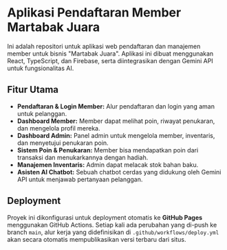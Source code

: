 # Aplikasi Pendaftaran Member Martabak Juara

Ini adalah repositori untuk aplikasi web pendaftaran dan manajemen member untuk bisnis "Martabak Juara". Aplikasi ini dibuat menggunakan React, TypeScript, dan Firebase, serta diintegrasikan dengan Gemini API untuk fungsionalitas AI.

## Fitur Utama

- **Pendaftaran & Login Member:** Alur pendaftaran dan login yang aman untuk pelanggan.
- **Dashboard Member:** Member dapat melihat poin, riwayat penukaran, dan mengelola profil mereka.
- **Dashboard Admin:** Panel admin untuk mengelola member, inventaris, dan menyetujui penukaran poin.
- **Sistem Poin & Penukaran:** Member bisa mendapatkan poin dari transaksi dan menukarkannya dengan hadiah.
- **Manajemen Inventaris:** Admin dapat melacak stok bahan baku.
- **Asisten AI Chatbot:** Sebuah chatbot cerdas yang didukung oleh Gemini API untuk menjawab pertanyaan pelanggan.

## Deployment

Proyek ini dikonfigurasi untuk deployment otomatis ke **GitHub Pages** menggunakan GitHub Actions. Setiap kali ada perubahan yang di-push ke branch `main`, alur kerja yang didefinisikan di `.github/workflows/deploy.yml` akan secara otomatis mempublikasikan versi terbaru dari situs.
